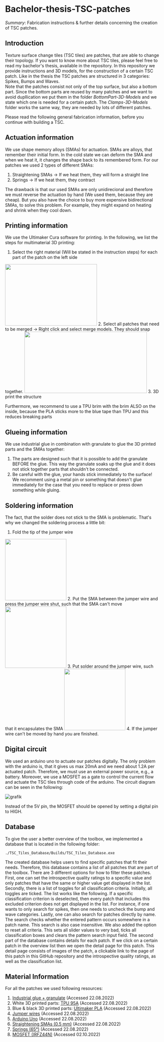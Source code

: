 # Bachelor-thesis-TSC-patches

*Summary*:
Fabrication instructions &amp; further details concerning the creation of TSC patches.

## Introduction

Texture surface change tiles (TSC tiles) are patches, that are able to change their topology. If you want to know more about TSC tiles, please feel free to read my bachelor's thesis, available in the repository.
In this repository we provide instructions and 3D models, for the construction of a certain TSC patch.
Like in the thesis the TSC patches are structured in 3 categories: Spikes, Bumps and Waves.  
Note that the patches consist not only of the top surface, but also a bottom part. Since the bottom parts are reused by many patches and we want to avoid dupllication we put them in the folder *BottomPart-3D-Models* and we state which one is needed for a certain patch. The *Clamps-3D-Models* folder works the same way, they are needed by lots of different patches.

Please read the following general fabrication information, before you continue with building a TSC.

## Actuation information

We use shape memory alloys (SMAs) for actuation. SMAs are alloys, that remember their initial form. In the cold state we can deform the SMA and when we heat it, it changes the shape back to its remembered form. For our patches we used 2 types of different SMAs: 

1. Straightening SMAs &#8594; If we heat them, they will form a straight line
2. Springs &#8594; If we heat them, they contract 

The drawback is that our used SMAs are only unidirecional and therefore we must reverse the actuation by hand (We used them, because they are cheap). But you also have the choice to buy more expensive bidirectional SMAs, to solve this problem. For example, they might expand on heating and shrink when they cool down.


## Printing information

We use the Ultimaker Cura software for printing. In the following, we list the steps for multimaterial 3D printing: 
1. Select the right material (Will be stated in the instruction steps) for each part of the patch on the left side 
<img src="https://user-images.githubusercontent.com/82590951/185628026-55f0e1e7-80df-4941-8b28-101c5e1660b2.png" width="300" height="200" />
2. Select all patches that need to be merged &#8594; Right click and select merge models. They should snap together.
<img src="https://user-images.githubusercontent.com/82590951/185628018-71d602d0-4283-4541-836d-f150d90c92a8.png" width="400" height="200" />
3. 3D print the structure 

Furthermore, we recommend to use a TPU brim with the brim ALSO on the inside, because the PLA sticks more to the blue tape than TPU and this reduces breaking parts

## Glueing information
We use industrial glue in combination with granulate to glue the 3D printed parts and the SMAs together:

1. The parts are designed such that it is possible to add the granulate BEFORE the glue. This way the granulate soaks up the glue and it does not stick together parts that shouldn't be connected.
2. Be careful with the glue, your hands stick immediately to the surface! We recomment using a metal pin or something that doesn't glue immediately for the case that you need to replace or press down something while gluing.

## Soldering information

The fact, that the solder does not stick to the SMA is problematic. That's why we changed the soldering process a little bit:

1. Fold the tip of the jumper wire
<img src="https://user-images.githubusercontent.com/82590951/193465590-f9385c7f-2e9b-4cb0-9c00-ee010f6ae063.png" width="200" height="200" />
2. Put the SMA between the jumper wire and press the jumper wire shut, such that the SMA can't move 
<img src="https://user-images.githubusercontent.com/82590951/193465647-a2e3660d-1f03-41e1-b0e3-5305cd50da77.png" width="200" height="200" />
3. Put solder around the jumper wire, such that it encapsulates the SMA 
<img src="https://user-images.githubusercontent.com/82590951/193465651-c5896d87-fd00-464c-929a-6d07e6a64ebb.png" width="200" height="200" />
4. If the jumper wire can't be moved by hand you are finished.

## Digital circuit

We used an arduino uno to actuate our patches digitally. The only problem with the arduino is, that it gives us max 20mA and we need about 1.2A per actuated patch. Therefore, we must use an external power source, e.g., a battery. Moreover, we use a MOSFET as a gate to control the current flow and actuate the TSC tiles through code of the arduino. The circuit diagram can be seen in the following: 

![grafik](https://user-images.githubusercontent.com/82590951/193465931-30f832bd-b579-43ca-8350-a031bf14e275.png)

Instead of the 5V pin, the MOSFET should be opened by setting a digital pin to HIGH.

## Database

To give the user a better overview of the toolbox, we implemented a database that is located in the following folder:

`./TSC_Tiles_Database/Builds/TSC_Tiles_Database.exe` 

The created database helps users to find specific patches that fit their needs. Therefore, this database contains a list of all patches that are part of the toolbox. There are 3 different options for how to filter these patches. First, one can set the introspective quality ratings to a specific value and only patches that have the same or higher value get displayed in the list. Secondly, there is a list of toggles for all classification criteria. Initially, all toggles are ticked. The list works like the following. If a specific classification criterion is deselected, then every patch that includes this excluded criterion does not get displayed in the list. For instance, if one wants to only search for spikes, then one needs to uncheck the bump and wave categories. Lastly, one can also search for patches directly by name. The search checks whether the entered pattern occurs somewhere in a patch name. This search is also case insensitive. We also added the option to reset all criteria. This sets all slider values to very bad, ticks all classification boxes and clears the pattern search input field.
The second part of the database contains details for each patch. If we click on a certain patch in the overview list then we open the detail page for this patch. This detail page consists of images of the patch, a clickable link to the page of this patch in this GitHub repository and the introspective quality ratings, as well as the classification list.


## Material Information

For all the patches we used following resources:   
1. [Industrial glue + granulate](https://www.amazon.de/-/en/Industrial-Effective-All-Purpose-Waterproof-Heat-Resistant/dp/B01NCZFZOG/ref=sr_1_5?keywords=industriekleber&qid=1661181665&sprefix=industrie%2Caps%2C97&sr=8-5) (Accessed 22.08.2022)
2. White 3D printed parts: [TPU 95A](https://www.igo3d.com/ultimaker-tpu-285-weiss-750) (Accessed 22.08.2022)
3. Blue & black 3D printed parts: [Ultimaker PLA](https://www.igo3d.com/ultimaker-3-pla) (Accessed 22.08.2022)
4. [Jumper wires](https://www.amazon.de/AZDelivery-Jumper-Wire-Cable-Parent/dp/B07KKJ69DV/ref=sr_1_1_sspa?keywords=br%C3%BCckendraht+m%C3%A4nnlich&qid=1661181306&sprefix=jumper+w%2Caps%2C94&sr=8-1-spons&psc=1&smid=A1X7QLRQH87QA3&spLa=ZW5jcnlwdGVkUXVhbGlmaWVyPUExWVVTR0pWSElBOTVMJmVuY3J5cHRlZElkPUEwNTY1OTU5Mlc4S1c0WEM1SkIxWCZlbmNyeXB0ZWRBZElkPUEwNzg2NTcwMVgxTkpaS0xHUFROUiZ3aWRnZXROYW1lPXNwX2F0ZiZhY3Rpb249Y2xpY2tSZWRpcmVjdCZkb05vdExvZ0NsaWNrPXRydWU=) (Accessed 22.08.2022)
5. [Arduino Uno](https://www.amazon.com/dp/B01EWOE0UU/ref=sr_1_2_sspa?__mk_de_DE=%C3%85M%C3%85%C5%BD%C3%95%C3%91&crid=1C4FYOUBGT5BM&keywords=arduino+uno+r3&qid=1661181427&sprefix=arduino+uno+r%2Caps%2C217&sr=8-2-spons&psc=1&spLa=ZW5jcnlwdGVkUXVhbGlmaWVyPUEyRTI4MUVYQUJQQUpTJmVuY3J5cHRlZElkPUEwMjE0MTg1M0tQNExKTlUwUDlRRCZlbmNyeXB0ZWRBZElkPUEwNDgzODMzMUlIN1I4WVRSM0w1UiZ3aWRnZXROYW1lPXNwX2F0ZiZhY3Rpb249Y2xpY2tSZWRpcmVjdCZkb05vdExvZ0NsaWNrPXRydWU=) (Accessed 22.08.2022)
6. [Straightening SMAs (0.5 mm)](https://www.ebay.de/itm/272744207192?_trkparms=amclksrc%3DITM%26aid%3D1110006%26algo%3DHOMESPLICE.SIM%26ao%3D1%26asc%3D20200818143230%26meid%3D8756667dcc0e49289656add78ea02dc2%26pid%3D101224%26rk%3D1%26rkt%3D2%26sd%3D273567764601%26itm%3D272744207192%26pmt%3D0%26noa%3D1%26pg%3D2047675%26algv%3DDefaultOrganicWeb&_trksid=p2047675.c101224.m-1) (Accessed 22.08.2022)
7. [Springs (65°)](https://www.ebay.de/itm/273567764601?chn=ps&var=575427231816&norover=1&mkevt=1&mkrid=707-134425-41852-0&mkcid=2&itemid=575427231816_273567764601&targetid=1404115579173&device=c&mktype=pla&googleloc=1004896&poi=&campaignid=17935704717&mkgroupid=139162549385&rlsatarget=pla-1404115579173&abcId=9301059&merchantid=7364532&gclid=Cj0KCQjw0oyYBhDGARIsAMZEuMuVkPHRHqsgRvDC3RfehDmSxC5IyUCN7cTK6KzO_mhqoJfxeMrgXL8aAvvfEALw_wcB) (Accessed 22.08.2022)
8. [MOSFET (IRFZ44N)](https://www.amazon.de/HUAREW-IRFZ44N-Gleichrichter-leistung-Transistor/dp/B08H56RJY9/ref=asc_df_B08H56RJY9/?tag=googshopde-21&linkCode=df0&hvadid=560291067799&hvpos=&hvnetw=g&hvrand=7746497831967873038&hvpone=&hvptwo=&hvqmt=&hvdev=c&hvdvcmdl=&hvlocint=&hvlocphy=9041798&hvtargid=pla-991818080629&psc=1&th=1&psc=1) (Accessed 02.10.2022)
